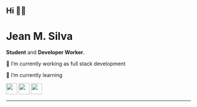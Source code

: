 ## Hi 🙋‍♂️
# Jean M. Silva
**Student** and **Developer Worker**.

🔭 I’m currently working as full stack development

🌱 I’m currently learning
<div style="display:inline-block;marge:20px">
  <img widht="40" height="30" src="https://cdn.jsdelivr.net/gh/devicons/devicon@latest/icons/python/python-original.svg" />
  <img widht="40" height="30" src="https://cdn.jsdelivr.net/gh/devicons/devicon@latest/icons/javascript/javascript-original.svg" />
  <img widht="40" height="30" src="https://cdn.jsdelivr.net/gh/devicons/devicon@latest/icons/java/java-original.svg" />
</div>

<hr>
<div> 


<!--
**Jeanmenezzes/Jeanmenezzes** is a ✨ _special_ ✨ repository because its `README.md` (this file) appears on your GitHub profile.

Here are some ideas to get you started:

 ...
 ...
- 👯 I’m looking to collaborate on ...
- 🤔 I’m looking for help with ...
- 💬 Ask me about ...
- 📫 How to reach me: ...
- ⚡ Fun fact: ...
-->
